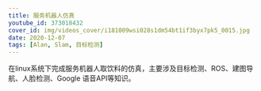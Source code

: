 ```yaml
---
title: 服务机器人仿真
youtube_id: 373018432
cover_id: img/videos_cover/i181009wsi028s1dm54bt1if3byx7pk5_0015.jpg
date: 2020-12-07
tags: [Alan, Slam, 目标检测]
---
```


在linux系统下完成服务机器人取饮料的仿真，主要涉及目标检测、ROS、建图导航、人脸检测、Google 语音API等知识。


